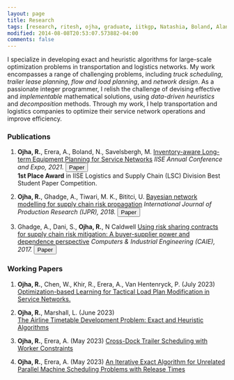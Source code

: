 ```yaml
---
layout: page
title: Research
tags: [research, ritesh, ojha, graduate, iitkgp, Natashia, Boland, Alan, Erera, Martin, Savelsbergh]
modified: 2014-08-08T20:53:07.573882-04:00
comments: false
---
```


I specialize in developing exact and heuristic algorithms for large-scale optimization problems in transportation and logistics networks. My work encompasses a range of challenging problems, including *truck scheduling*, *trailer lease planning*, *flow and load planning*, and *network design*. As a passionate integer programmer, I relish the challenge of devising effective and *implementable* mathematical solutions, using *data-driven heuristics* and *decomposition* methods. Through my work, I help transportation and logistics companies to optimize their service network operations and improve efficiency.

### Publications

1. **Ojha, R.**, Erera, A., Boland, N., Savelsbergh, M.
[Inventory-aware Long-term Equipment Planning for Service Networks]() 
*IISE Annual Conference and Expo, 2021.* [<button type="button" class="btn btn-info">Paper</button>](https://www.proquest.com/openview/bdda4559a67f5d87a1edb0e4a5c3a995/1?pq-origsite=gscholar&cbl=51908)   
<strong>1st Place Award</strong> in IISE Logistics and Supply Chain (LSC) Division Best Student Paper Competition.

2. **Ojha, R.**, Ghadge, A., Tiwari, M. K., Bititci, U.
[Bayesian network modelling for supply chain risk propagation]()
*International Journal of Production Research (IJPR), 2018.*  [<button type="button" class="btn btn-info">Paper</button>](https://www.tandfonline.com/doi/full/10.1080/00207543.2018.1467059)


3. Ghadge, A., Dani, S., **Ojha, R.**, N Caldwell
[Using risk sharing contracts for supply chain risk mitigation: A buyer-supplier power and dependence perspective]()
*Computers & Industrial Engineering (CAIE), 2017.*  [<button type="button" class="btn btn-info">Paper</button>](https://www.sciencedirect.com/science/article/pii/S0360835216304673)

### Working Papers

1. **Ojha, R.**, Chen, W., Khir, R., Erera, A., Van Hentenryck, P. (July 2023)    
[Optimization-based Learning for Tactical Load Plan Modification in Service Networks.]() 

2. **Ojha, R.**, Marshall, L. (June 2023)  
[The Airline Timetable Development Problem: Exact and Heuristic Algorithms]()

3. **Ojha, R.**, Erera, A. (May 2023)
[Cross-Dock Trailer Scheduling with Worker Constraints]() 

4. **Ojha, R.**, Erera, A. (May 2023)
[An Iterative Exact Algorithm for Unrelated Parallel Machine Scheduling Problems with Release Times]() 
